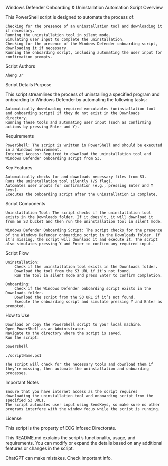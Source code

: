 Windows Defender Onboarding & Uninstallation Automation Script
Overview

This PowerShell script is designed to automate the process of:

    Checking for the presence of an uninstallation tool and downloading it if necessary.
    Running the uninstallation tool in silent mode.
    Simulating user input to complete the uninstallation.
    Checking for the presence of the Windows Defender onboarding script, downloading it if necessary.
    Running the onboarding script, including automating the user input for confirmation prompts.

Script Authors

    Aheng Jr

Script Details
Purpose

This script streamlines the process of uninstalling a specified program and onboarding to Windows Defender by automating the following tasks:

    Automatically downloading required executables (uninstallation tool and onboarding script) if they do not exist in the Downloads directory.
    Running these tools and automating user input (such as confirming actions by pressing Enter and Y).

Requirements

    PowerShell: The script is written in PowerShell and should be executed in a Windows environment.
    Internet Access: Required to download the uninstallation tool and Windows Defender onboarding script from S3.

Key Features

    Automatically checks for and downloads necessary files from S3.
    Runs the uninstallation tool silently (/S flag).
    Automates user inputs for confirmation (e.g., pressing Enter and Y keys).
    Executes the onboarding script after the uninstallation is complete.

Script Components

    Uninstallation Tool: The script checks if the uninstallation tool exists in the Downloads folder. If it doesn’t, it will download it from an S3 bucket and then run the uninstallation tool in silent mode.

    Windows Defender Onboarding Script: The script checks for the presence of the Windows Defender onboarding script in the Downloads folder. If it’s missing, the script will download it and execute it. The script also simulates pressing Y and Enter to confirm any required input.

Script Flow

    Uninstallation:
        Check if the uninstallation tool exists in the Downloads folder.
        Download the tool from the S3 URL if it’s not found.
        Run the tool in silent mode and press Enter to confirm completion.

    Onboarding:
        Check if the Windows Defender onboarding script exists in the Downloads folder.
        Download the script from the S3 URL if it’s not found.
        Execute the onboarding script and simulate pressing Y and Enter as prompted.

How to Use

    Download or copy the PowerShell script to your local machine.
    Open PowerShell as an Administrator.
    Navigate to the directory where the script is saved.
    Run the script:

    powershell

    ./scriptName.ps1

    The script will check for the necessary tools and download them if they’re missing, then automate the uninstallation and onboarding processes.

Important Notes

    Ensure that you have internet access as the script requires downloading the uninstallation tool and onboarding script from the specified S3 URLs.
    The script automates user input using SendKeys, so make sure no other programs interfere with the window focus while the script is running.

License

This script is the property of ECG Infosec Directorate.

This README.md explains the script’s functionality, usage, and requirements. You can modify or expand the details based on any additional features or changes in the script.


ChatGPT can make mistakes. Check important info.
